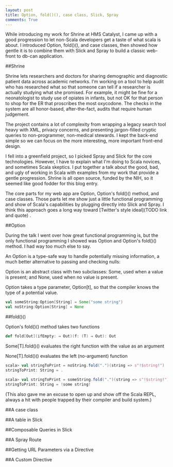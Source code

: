 ```yaml
---
layout: post
title: Option, fold()(), case class, Slick, Spray
comments: True
---
```


While introducing my work for Shrine at HMS Catalyst, I came up with a good progression to let non-Scala developers get a taste of what scala is about. I introduced Option, fold()(), and case classes, then showed how gentle it is to combine them with Slick and Spray to build a classic web-front to db-can application.

##Shrine

Shrine lets researchers and doctors for sharing demographic and diagnostic patient data across academic networks. I'm working on a tool to help audit who has researched what so that someone can tell if a researcher is actually studying what she promised. For example, it might be fine for a neonatologist to study use of opiates in infants, but not OK for that person to shop for the ER that proscribes the most oxycodone. The checks in the system are all honor-based, after-the-fact, audits that require human judgement.

 The project contains a lot of complexity from wrapping a legacy search tool heavy with XML, privacy concerns, and presenting jargon-filled cryptic queries to non-programmer, non-medical stewards. I kept the back-end simple so we can focus on the more interesting, more important front-end design.

I fell into a greenfield project, so I picked Spray and Slick for the core technologies. However, I have to explain what I'm doing to Scala novices, and sometimes Scala skeptics. I put together a talk about the good, bad, and ugly of working in Scala with examples from my work that provide a gentle progression. Shrine is all open source, funded by the NIH, so it seemed like good fodder for this blog entry.

The core parts for my web app are Option, Option's fold()() method, and case classes. Those parts let me show just a little functional programming and show of Scala's capabilities by plugging directly into Slick and Spray. I think this approach goes a long way toward [Twitter's style ideal](TODO link and quote) .

##Option

During the talk I went over how great functional programming is, but the only functional programming I showed was Option and Option's fold()() method. I had way too much else to say.

An Option is a type-safe way to handle potentially missing information, a much better alternative to passing and checking nulls:

Option is an abstract class with two subclasses: Some, used when a value is present; and None, used when no value is present.

Option takes a type parameter, Option\[t\], so that the compiler knows the type of a potential value.

```Scala
val someString:Option[String] = Some("some string")
val noString:Option[String] = None
```

##fold()()

Option's fold()() method takes two functions

```Scala
def fold[Out](ifEmpty: ⇒ Out)(f: (T) ⇒ Out): Out
```

Some[T].fold()() evaluates the right function with the value as an argument

None[T].fold()() evaluates the left (no-argument) function

```Scala
scala> val stringToPrint = noString.fold(".")(string => s"!$string!")
stringToPrint: String = .

scala> val stringToPrint = someString.fold(".")(string => s"!$string!")
stringToPrint: String = !some string!
```
(This also gave me an excuse to open up and show off the Scala REPL, always a hit with people trapped by their compiler and build system.)

##A case class

##A table in Slick

##Composable Queries in Slick

##A Spray Route

##Getting URL Parameters via a Directive

##A Custom Directive

